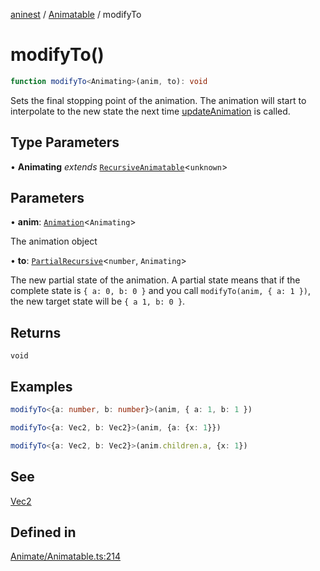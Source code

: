 [aninest](../../index.md) / [Animatable](../index.md) / modifyTo

# modifyTo()

```ts
function modifyTo<Animating>(anim, to): void
```

Sets the final stopping point of the animation.
The animation will start to interpolate to the new state the next
time [updateAnimation](updateAnimation.md) is called.

## Type Parameters

• **Animating** *extends* [`RecursiveAnimatable`](../../AnimatableTypes/type-aliases/RecursiveAnimatable.md)\<`unknown`\>

## Parameters

• **anim**: [`Animation`](../../AnimatableTypes/type-aliases/Animation.md)\<`Animating`\>

The animation object

• **to**: [`PartialRecursive`](../../RecursiveHelpers/type-aliases/PartialRecursive.md)\<`number`, `Animating`\>

The new partial state of the animation. A partial state
means that if the complete state is `{ a: 0, b: 0 }` and you call `modifyTo(anim, { a: 1 })`,
the new target state will be `{ a 1, b: 0 }`.

## Returns

`void`

## Examples

```ts
modifyTo<{a: number, b: number}>(anim, { a: 1, b: 1 })
```

```ts
modifyTo<{a: Vec2, b: Vec2}>(anim, {a: {x: 1}})
```

```ts
modifyTo<{a: Vec2, b: Vec2}>(anim.children.a, {x: 1})
```

## See

[Vec2](../../Vec2/type-aliases/Vec2.md)

## Defined in

[Animate/Animatable.ts:214](https://github.com/zphrs/aninest/blob/c0759892862ca3c4697d159317f2939666662924/core/src/Animate/Animatable.ts#L214)
